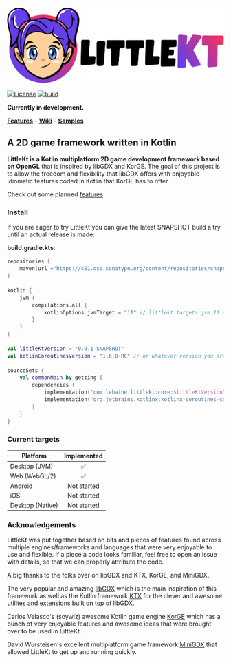 [![Logo](/art/logo/logo.svg)](https://littlekt.com)


[![License](https://img.shields.io/badge/License-Apache%202.0-blue.svg)](https://github.com/littlektframework/littlekt/blob/master/LICENSE)
[![build](https://github.com/littlektframework/littlekt/actions/workflows/build.yml/badge.svg?branch=master)](https://github.com/littlektframework/littlekt/actions/workflows/build.yml)

**Currently in development.**

**[Features](https://littlekt.com/features/)** - **[Wiki](https://littlekt.com/wiki/)** - **[Samples](https://github.com/littlektframework/littlekt-samples)**

## A 2D game framework written in Kotlin

**LittleKt is a Kotlin multiplatform 2D game development framework based on OpenGL** that is inspired by libGDX and KorGE. The goal of this project is to allow the freedom and flexibility that libGDX offers with enjoyable idiomatic features coded in Kotlin that KorGE has to offer.

Check out some planned [features](https://github.com/littlektframework/littlekt/labels/enhancement)

### Install

If you are eager to try LittleKt you can give the latest SNAPSHOT build a try until an actual release is made:

**build.gradle.kts**:
```kotlin
repositories {
    maven(url ="https://s01.oss.sonatype.org/content/repositories/snapshots/")
}

kotlin {
    jvm {
        compilations.all {
            kotlinOptions.jvmTarget = "11" // littlekt targets jvm 11 so we must target atleast 11
        }
    }
}

val littleKtVersion = "0.0.1-SNAPSHOT"
val kotlinCoroutinesVersion = "1.6.0-RC" // or whatever version you are using

sourceSets {
    val commonMain by getting {
        dependencies {
            implementation("com.lehaine.littlekt:core:$littleKtVersion")
            implementation("org.jetbrains.kotlinx:kotlinx-coroutines-core:$kotlinCoroutinesVersion")  // littlekt requires coroutines library on the classpath
        }
    }
}
```

### Current targets

| Platform | Implemented |
| -------- | :---------: |
| Desktop (JVM) | ✅ |
| Web (WebGL/2) | ✅ |
| Android | Not started |
| iOS | Not started |
| Desktop (Native) | Not started |

### Acknowledgements
LittleKt was put together based on bits and pieces of features found across multiple engines/frameworks and languages that were very enjoyable to use and flexible. If a piece a code looks familiar, feel free to open an issue with details, so that we can properly attribute the code.

A big thanks to the folks over on libGDX and KTX, KorGE, and MiniGDX.

The very popular and amazing [libGDX](https://github.com/libgdx/libgdx) which is the main inspiration of this framework as well as the Kotlin framework [KTX](https://github.com/libktx/ktx) for the clever and awesome utilites and extensions built on top of libGDX.

Carlos Velasco's (soywiz) awesome Kotlin game engine [KorGE](https://github.com/korlibs/korge) which has a bunch of very enjoyable features and awesome ideas that were brought over to be used in LittleKt.

David Wursteisen's excellent multiplatform game framework [MiniGDX](https://github.com/minigdx/minigdx/) that allowed LittleKt to get up and running quickly.
